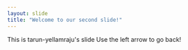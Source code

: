 ```yaml
---
layout: slide
title: "Welcome to our second slide!"
---
```

This is tarun-yellamraju's slide
Use the left arrow to go back!
